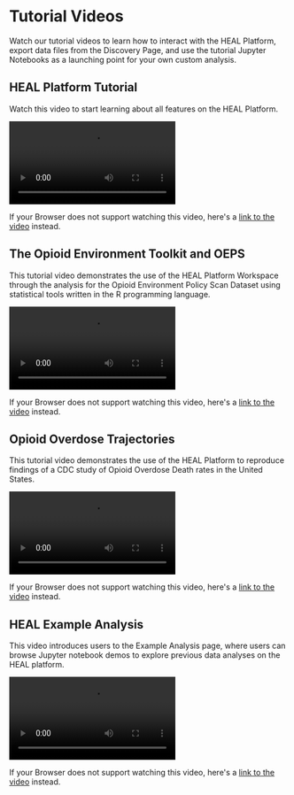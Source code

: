 <!-- ---
hide:
  - navigation
--- -->

# Tutorial Videos

Watch our tutorial videos to learn how to interact with the HEAL Platform, export data files from the Discovery Page, and use the tutorial Jupyter Notebooks as a launching point for your own custom analysis.

## HEAL Platform Tutorial
Watch this video to start learning about all features on the HEAL Platform.  

![type:video](videos/HEAL_UI_Demo_July_2021.mp4)
    
If your Browser does not support watching this video, here's a [link to the video](videos/HEAL_UI_Demo_July_2021.mp4) instead.  
      
    
## The Opioid Environment Toolkit and OEPS

This tutorial video demonstrates the use of the HEAL Platform Workspace through the analysis for the Opioid Environment Policy Scan Dataset using statistical tools written in the R programming language.  

![type:video](videos/OEPS_Demo-Video_July_2021.mp4)

If your Browser does not support watching this video, here's a [link to the video](videos/OEPS_Demo-Video_July_2021.mp4) instead.  
    
    
## Opioid Overdose Trajectories  

This tutorial video demonstrates the use of the HEAL Platform to reproduce findings of a CDC study of Opioid Overdose Death rates in the United States.  

![type:video](videos/Opioid_Ovderdose_Traj_CDCWonder_Demo_2021-07-21.mp4)

 
If your Browser does not support watching this video, here's a [link to the video](videos/Opioid_Ovderdose_Traj_CDCWonder_Demo_2021-07-21.mp4) instead.  
      
    
## HEAL Example Analysis

This video introduces users to the Example Analysis page, where users can browse Jupyter notebook demos to explore previous data analyses on the HEAL platform.  

![type:video](videos/Opioid_Ovderdose_Traj_CDCWonder_Demo_2021-07-21.mp4)
    
If your Browser does not support watching this video, here's a [link to the video](videos/Opioid_Ovderdose_Traj_CDCWonder_Demo_2021-07-21.mp4) instead.  
      